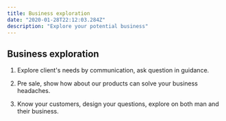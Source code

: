 ```yaml
---
title: Business exploration 
date: "2020-01-28T22:12:03.284Z"
description: "Explore your potential business"
---
```


## Business exploration 
1. Explore client's needs by communication, ask question in guidance. 

2. Pre sale, show how about our products can solve your business headaches.
 
3. Know your customers, design your questions, explore on both man and their business.